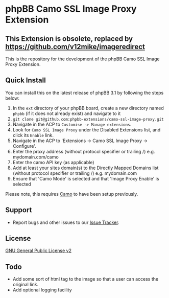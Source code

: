 # phpBB Camo SSL Image Proxy Extension

## This Extension is obsolete, replaced by https://github.com/v12mike/imageredirect

This is the repository for the development of the phpBB Camo SSL Image Proxy Extension.

## Quick Install
You can install this on the latest release of phpBB 3.1 by following the steps below:

1. In the `ext` directory of your phpBB board, create a new directory named `phpbb` (if it does not already exist) and navigate to it
1. `git clone git@github.com:phpbb-extensions/camo-ssl-image-proxy.git`
1. Navigate in the ACP to `Customise -> Manage extensions`.
1. Look for `Camo SSL Image Proxy` under the Disabled Extensions list, and click its `Enable` link.
1. Navigate in the ACP to 'Extensions -> Camo SSL Image Proxy -> Configure'.
1. Enter the proxy address (without protocol specifier or trailing /) e.g. mydomain.com/camo
1. Enter the camo API key (as applicable)
1. Add at least your sites domain(s) to the Directly Mapped Domains list (without protocol specifier or trailing /) e.g. mydomain.com
1. Ensure that 'Camo Mode' is selected and that 'Image Proxy Enable' is selected

Please note, this requires [Camo](https://github.com/atmos/camo) to have been setup previously.

## Support

* Report bugs and other issues to our [Issue Tracker](https://github.com/phpbb-extensions/camo-ssl-image-proxy/issues).

## License
[GNU General Public License v2](http://opensource.org/licenses/GPL-2.0)

## Todo

* Add some sort of html tag to the image so that a user can access the original link.
* Add optional logging facility
